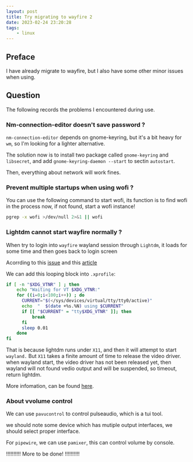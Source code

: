 ```yaml
---
layout: post
title: Try migrating to wayfire 2
date: 2023-02-24 23:20:28
tags:
    - linux
---
```


## Preface

I have already migrate to wayfire, but I also have some other minor issues when using.

## Question

The following records the problems I encountered during use.

### Nm-connection-editor doesn't save password ?

`nm-connection-editor` depends on gnome-keyring, but it's a bit heavy for `wm`, so I'm looking for a lighter alternative.

The solution now is to install two package called `gnome-keyring` and `libsecret`, and add `gnome-keyring-daemon --start` to sectin `autostart`.

Then, everything about network will work fines.

### Prevent multiple startups when using wofi ?

You can use the following command to start wofi, its function is to find wofi in the process now, if not found, start a wofi instance!

```sh
pgrep -x wofi >/dev/null 2>&1 || wofi
```

### Lightdm cannot start wayfire normally ?

When try to login into `wayfire` wayland session through `Lightdm`, it loads for some time and then goes back to login screen

Acorrding to this [issue](https://github.com/canonical/lightdm/issues/63) and this [article](https://blog.lilydjwg.me/2021/11/15/wayfire-migration-progress.215972.html)

We can add this looping block into `.xprofile`:

```sh
if [ -n "$XDG_VTNR" ] ; then
    echo "Waiting for VT $XDG_VTNR:"
    for ((i=0;i<100;i++)) ; do
      CURRENT="$(</sys/devices/virtual/tty/tty0/active)"
      echo  "  $(date +%s.%N) using $CURRENT"
      if [[ "$CURRENT" = "tty$XDG_VTNR" ]]; then
          break
      fi
      sleep 0.01
    done
fi
```

That is because lightdm runs under `X11`, and then it will attempt to start `wayland.` But `X11` takes a finite amount of time to release the video driver. when wayland start, the video driver has not been released yet, then wayland will not found vedio output and will be suspended, so timeout, return lightdm.

More infomation, can be found [here](https://github.com/WayfireWM/wayfire/issues/1479).

### About vvolume control

We can use `pavucontrol` to control pulseaudio, which is a tui tool.

we should note some device which has mutiple output interfaces, we should select proper interface.

For `pipewire`, we can use `pamixer`, this can control volume by console.

!!!!!!!!!!
More to be done!
!!!!!!!!!!
